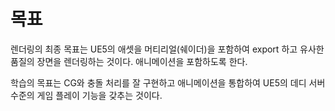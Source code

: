 # 목표 

렌더링의 최종 목표는 UE5의 애셋을 머티리얼(쉐이더)을 포함하여 export 하고 
유사한 품질의 장면을 렌더링하는 것이다. 애니메이션을 포함하도록 한다. 

학습의 목표는 CG와 충돌 처리를 잘 구현하고 애니메이션을 통합하여 UE5의 
데디 서버 수준의 게임 플레이 기능을 갖추는 것이다. 

